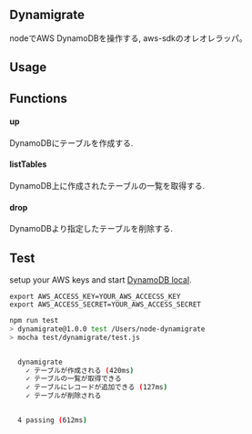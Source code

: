 ## Dynamigrate

nodeでAWS DynamoDBを操作する, aws-sdkのオレオレラッパ。

## Usage



## Functions

#### up

DynamoDBにテーブルを作成する.

#### listTables

DynamoDB上に作成されたテーブルの一覧を取得する.

#### drop

DynamoDBより指定したテーブルを削除する.

## Test

setup your AWS keys and start [DynamoDB local](https://docs.aws.amazon.com/ja_jp/amazondynamodb/latest/developerguide/DynamoDBLocal.html#DynamoDBLocal.DownloadingAndRunning).

```
export AWS_ACCESS_KEY=YOUR_AWS_ACCECSS_KEY
export AWS_ACCESS_SECRET=YOUR_AWS_ACCESS_SECRET
```

```bash
npm run test
> dynamigrate@1.0.0 test /Users/node-dynamigrate
> mocha test/dynamigrate/test.js


  dynamigrate
    ✓ テーブルが作成される (420ms)
    ✓ テーブルの一覧が取得できる
    ✓ テーブルにレコードが追加できる (127ms)
    ✓ テーブルが削除される


  4 passing (612ms)

```

